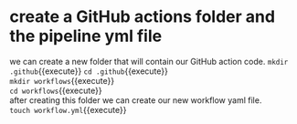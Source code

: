 # create a GitHub actions folder and the pipeline yml file
we can create a new folder that will contain our GitHub action code.
`mkdir .github`{{execute}}
`cd .github`{{execute}}  
`mkdir workflows`{{execute}}  
`cd workflows`{{execute}}  
after creating this folder we can create our new workflow yaml file.    
`touch workflow.yml`{{execute}}